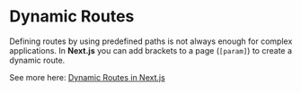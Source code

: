 # Dynamic Routes

Defining routes by using predefined paths is not always enough for complex applications.
In **Next.js** you can add brackets to a page (`[param]`) to create a dynamic route.

See more here: [Dynamic Routes in Next.js](https://nextjs.org/docs/routing/dynamic-routes)